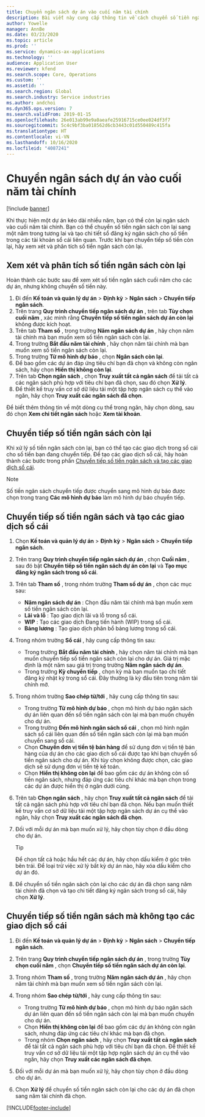 ```yaml
---
title: Chuyển ngân sách dự án vào cuối năm tài chính
description: Bài viết này cung cấp thông tin về cách chuyển số tiền ngân sách còn lại sang các năm trong tương lai và tạo chi tiết sổ đăng ký ngân sách.
author: Yowelle
manager: AnnBe
ms.date: 03/23/2020
ms.topic: article
ms.prod: ''
ms.service: dynamics-ax-applications
ms.technology: ''
audience: Application User
ms.reviewer: kfend
ms.search.scope: Core, Operations
ms.custom: ''
ms.assetid: ''
ms.search.region: Global
ms.search.industry: Service industries
ms.author: andchoi
ms.dyn365.ops.version: 7
ms.search.validFrom: 2019-01-15
ms.openlocfilehash: 26e013ab99e9a0aeafe25916715ce0ee024df3f7
ms.sourcegitcommit: 5c4c9bf3ba018562d6cb3443c01d550489c415fa
ms.translationtype: HT
ms.contentlocale: vi-VN
ms.lasthandoff: 10/16/2020
ms.locfileid: "4087241"
---
```

# <a name="transfer-project-budgets-at-fiscal-year-end"></a>Chuyển ngân sách dự án vào cuối năm tài chính

[!include [banner](../includes/banner.md)]

Khi thực hiện một dự án kéo dài nhiều năm, bạn có thể còn lại ngân sách vào cuối năm tài chính. Bạn có thể chuyển số tiền ngân sách còn lại sang một năm trong tương lai và tạo chi tiết sổ đăng ký ngân sách cho số tiền trong các tài khoản sổ cái liên quan. Trước khi bạn chuyển tiếp số tiền còn lại, hãy xem xét và phân tích số tiền ngân sách còn lại.

## <a name="review-and-analyze-remaining-budget-amounts"></a>Xem xét và phân tích số tiền ngân sách còn lại

Hoàn thành các bước sau để xem xét số tiền ngân sách cuối năm cho các dự án, nhưng không chuyển số tiền này.

1. Đi đến **Kế toán và quản lý dự án** > **Định kỳ** > **Ngân sách** > **Chuyển tiếp ngân sách**. 
2. Trên trang **Quy trình chuyển tiếp ngân sách dự án** , trên tab **Tùy chọn cuối năm** , xác minh rằng **Chuyển tiếp số tiền ngân sách dự án còn lại** không được kích hoạt.
3. Trên tab **Tham số** , trong trường **Năm ngân sách dự án** , hãy chọn năm tài chính mà bạn muốn xem số tiền ngân sách còn lại. 
4. Trong trường **Bắt đầu năm tài chính** , hãy chọn năm tài chính mà bạn muốn xem số tiền ngân sách còn lại. 
5. Trong trường **Từ mô hình dự báo** , chọn **Ngân sách còn lại**. 
6. Để bao gồm các dự án đáp ứng tiêu chí bạn đã chọn và không còn ngân sách, hãy chọn **Hiển thị không còn lại**.  
7. Trên tab **Chọn ngân sách** , chọn **Truy xuất tất cả ngân sách** để tải tất cả các ngân sách phù hợp với tiêu chí bạn đã chọn, sau đó chọn **Xử lý**. 
8. Để thiết kế truy vấn cơ sở dữ liệu tải một tập hợp ngân sách cụ thể vào ngăn, hãy chọn **Truy xuất các ngân sách đã chọn**.

Để biết thêm thông tin về một dòng cụ thể trong ngăn, hãy chọn dòng, sau đó chọn **Xem chi tiết ngân sách** hoặc **Xem tài khoản**.

## <a name="carry-forward-remaining-budget-amounts"></a>Chuyển tiếp số tiền ngân sách còn lại 

Khi xử lý số tiền ngân sách còn lại, bạn có thể tạo các giao dịch trong sổ cái cho số tiền bạn đang chuyển tiếp. Để tạo các giao dịch sổ cái, hãy hoàn thành các bước trong phần [Chuyển tiếp số tiền ngân sách và tạo các giao dịch sổ cái](#carry-forward). 

> [!NOTE]
> Số tiền ngân sách chuyển tiếp được chuyển sang mô hình dự báo được chọn trong trang **Các mô hình dự báo** làm mô hình dự báo chuyển tiếp.  

## <a name="carry-forward-budget-amounts-and-create-general-ledger-transactions"></a><a name="carry-forward"></a>Chuyển tiếp số tiền ngân sách và tạo các giao dịch sổ cái

1.  Chọn **Kế toán và quản lý dự án** > **Định kỳ** > **Ngân sách** > **Chuyển tiếp ngân sách**. 
2. Trên trang **Quy trình chuyển tiếp ngân sách dự án** , chọn **Cuối năm** , sau đó bật **Chuyển tiếp số tiền ngân sách dự án còn lại** và **Tạo mục đăng ký ngân sách trong sổ cái**. 
3. Trên tab **Tham số** , trong nhóm trường **Tham số dự án** , chọn các mục sau:

   - **Năm ngân sách dự án** : Chọn đầu năm tài chính mà bạn muốn xem số tiền ngân sách còn lại. 
   - **Lãi và lỗ** : Tạo giao dịch lãi và lỗ trong sổ cái. 
   -  **WIP** : Tạo các giao dịch Đang tiến hành (WIP) trong sổ cái.
   -  **Bảng lương** : Tạo giao dịch phân bổ bảng lương trong sổ cái. 

5. Trong nhóm trường **Sổ cái** , hãy cung cấp thông tin sau: 

   - Trong trường **Bắt đầu năm tài chính** , hãy chọn năm tài chính mà bạn muốn chuyển tiếp số tiền ngân sách còn lại cho dự án. Giá trị mặc định là một năm sau giá trị trong trường **Năm ngân sách dự án**.
   -  Trong trường **Kỳ chuyển tiếp** , chọn kỳ mà bạn muốn tạo chi tiết đăng ký nhật ký trong sổ cái. Đây thường là kỳ đầu tiên trong năm tài chính mở.

6. Trong nhóm trường **Sao chép từ/tới** , hãy cung cấp thông tin sau:

   - Trong trường **Từ mô hình dự báo** , chọn mô hình dự báo ngân sách dự án liên quan đến số tiền ngân sách còn lại mà bạn muốn chuyển cho dự án. 
   - Trong trường **Đến mô hình ngân sách sổ cái** , chọn mô hình ngân sách sổ cái liên quan đến số tiền ngân sách còn lại mà bạn muốn chuyển sang sổ cái. 
   -  Chọn **Chuyển đơn vị tiền tệ bán hàng** để sử dụng đơn vị tiền tệ bán hàng của dự án cho các giao dịch sổ cái được tạo khi bạn chuyển số tiền ngân sách cho dự án. Khi tùy chọn không được chọn, các giao dịch sẽ sử dụng đơn vị tiền tệ kế toán. 
   -  Chọn **Hiển thị không còn lại** để bao gồm các dự án không còn số tiền ngân sách, nhưng đáp ứng các tiêu chí khác mà bạn chọn trong các dự án được hiển thị ở ngăn dưới cùng.

7. Trên tab **Chọn ngân sách** , hãy chọn **Truy xuất tất cả ngân sách** để tải tất cả ngân sách phù hợp với tiêu chí bạn đã chọn. Nếu bạn muốn thiết kế truy vấn cơ sở dữ liệu tải một tập hợp ngân sách dự án cụ thể vào ngăn, hãy chọn **Truy xuất các ngân sách đã chọn**.
8. Đối với mỗi dự án mà bạn muốn xử lý, hãy chọn tùy chọn ở đầu dòng cho dự án.

    > [!TIP]
    > Để chọn tất cả hoặc hầu hết các dự án, hãy chọn dấu kiểm ở góc trên bên trái. Để loại trừ việc xử lý bất kỳ dự án nào, hãy xóa dấu kiểm cho dự án đó.

9. Để chuyển số tiền ngân sách còn lại cho các dự án đã chọn sang năm tài chính đã chọn và tạo chi tiết đăng ký ngân sách trong sổ cái, hãy chọn **Xử lý**.

## <a name="carry-forward-budget-amounts-without-creating-general-ledger-transactions"></a>Chuyển tiếp số tiền ngân sách mà không tạo các giao dịch sổ cái

1. Đi đến **Kế toán và quản lý dự án** > **Định kỳ** > **Ngân sách** > **Chuyển tiếp ngân sách**.
2. Trên trang **Quy trình chuyển tiếp ngân sách dự án** , trong trường **Tùy chọn cuối năm** , chọn **Chuyển tiếp số tiền ngân sách dự án còn lại**.
3. Trong nhóm **Tham số** , trong trường **Năm ngân sách dự án** , hãy chọn năm tài chính mà bạn muốn xem số tiền ngân sách còn lại.
4. Trong nhóm **Sao chép từ/tới** , hãy cung cấp thông tin sau:

   - Trong trường **Từ mô hình dự báo** , chọn mô hình dự báo ngân sách dự án liên quan đến số tiền ngân sách còn lại mà bạn muốn chuyển cho dự án. 
   - Chọn **Hiển thị không còn lại** để bao gồm các dự án không còn ngân sách, nhưng đáp ứng các tiêu chí khác mà bạn đã chọn.
   - Trong nhóm **Chọn ngân sách** , hãy chọn **Truy xuất tất cả ngân sách** để tải tất cả ngân sách phù hợp với tiêu chí bạn đã chọn. Để thiết kế truy vấn cơ sở dữ liệu tải một tập hợp ngân sách dự án cụ thể vào ngăn, hãy chọn **Truy xuất các ngân sách đã chọn**.

5. Đối với mỗi dự án mà bạn muốn xử lý, hãy chọn tùy chọn ở đầu dòng cho dự án. 
6. Chọn **Xử lý** để chuyển số tiền ngân sách còn lại cho các dự án đã chọn sang năm tài chính đã chọn.



[!INCLUDE[footer-include](../includes/footer-banner.md)]